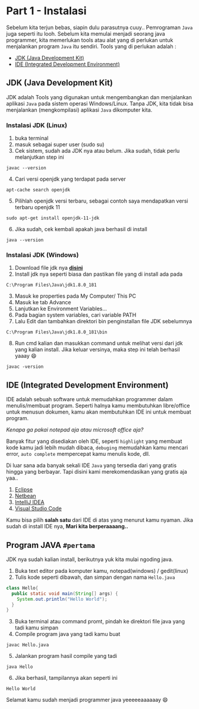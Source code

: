 # Part 1 - Instalasi

Sebelum kita terjun bebas, siapin dulu parasutnya cuuy.. Pemrograman `Java` juga seperti itu looh. Sebelum kita memulai menjadi seorang java programmer, kita memerlukan tools atau alat yang di perlukan untuk menjalankan program `Java` itu sendiri. Tools yang di perlukan adalah :

- [JDK (Java Development Kit)](#jdk)
- [IDE (Integrated Development Environment)](#ide)


## JDK (Java Development Kit)<a name="jdk"></a>
JDK adalah Tools yang digunakan untuk mengembangkan dan menjalankan aplikasi `Java` pada sistem operasi Windows/Linux. Tanpa JDK, kita tidak bisa menjalankan (mengkompilasi) aplikasi `Java` dikomputer kita.

### Instalasi JDK (Linux)
1. buka terminal
2. masuk sebagai super user (sudo su)
3. Cek sistem, sudah ada JDK nya atau belum. Jika sudah, tidak perlu melanjutkan step ini

```
javac --version
```

4. Cari versi openjdk yang terdapat pada server
```
apt-cache search openjdk
```

5. Pilihlah openjdk versi terbaru, sebagai contoh saya mendapatkan versi terbaru openjdk 11
```
sudo apt-get install openjdk-11-jdk
```

6. Jika sudah, cek kembali apakah java berhasil di install
``` 
java --version
```

### Instalasi JDK (Windows)
1. Download file jdk nya **[disini](https://www.oracle.com/technetwork/java/javase/downloads/index.html)**
2. Install jdk nya seperti biasa dan pastikan file yang di install ada pada 
```
C:\Program Files\Java\jdk1.8.0_181
```
3. Masuk ke properties pada My Computer/ This PC
4. Masuk ke tab Advance
5. Lanjutkan ke Environment Variables...
6. Pada bagian system variables, cari variable PATH
7. Lalu Edit dan tambahkan direktori bin penginstallan file JDK sebelumnya 
```
C:\Program Files\Java\jdk1.8.0_181\bin
```
8. Run cmd kalian dan masukkan command untuk melihat versi dari jdk yang kalian install. Jika keluar versinya, maka step ini telah berhasil yaaay :smile:
```
javac -version
```


## IDE (Integrated Development Environment)<a name="ide"></a>
IDE adalah sebuah software untuk memudahkan programmer dalam menulis/membuat program. Seperti halnya kamu membutuhkan libre/office untuk menusun dokumen, kamu akan membutuhkan IDE ini untuk membuat program.

*Kenapa ga pakai notepad aja atau microsoft office aja?*

Banyak fitur yang disediakan oleh IDE, seperti `highlight` yang membuat kode kamu jadi lebih mudah dibaca, `debuging` memudahkan kamu mencari error, `auto complete` mempercepat kamu menulis kode, dll. 

Di luar sana ada banyak sekali IDE `Java` yang tersedia dari yang gratis hingga yang berbayar. Tapi disini kami merekomendasikan yang gratis aja yaa..
1. [Eclipse](https://www.eclipse.org/)
2. [Netbean](https://netbeans.org/)
3. [IntelliJ IDEA](https://www.jetbrains.com/idea/)
4. [Visual Studio Code](https://code.visualstudio.com/)

Kamu bisa pilih **salah satu** dari IDE di atas yang menurut kamu nyaman. Jika sudah di install IDE nya, **Mari kita berperaaaang..**

## Program JAVA **`#pertama`**
JDK nya sudah kalian install, berikutnya yuk kita mulai ngoding java.
1. Buka text editor pada komputer kamu, notepad(windows) / gedit(linux)
2. Tulis kode seperti dibawah, dan simpan dengan nama `Hello.java`
```java
class Hello{
  public static void main(String[] args) {
    System.out.println("Hello World");
  }
}
```
3. Buka terminal atau command promt, pindah ke direktori file java yang tadi kamu simpan
4. Compile program java yang tadi kamu buat
```
javac Hello.java
```
5. Jalankan program hasil compile yang tadi
```
java Hello
```
6. Jika berhasil, tampilannya akan seperti ini
```
Hello World
```

Selamat kamu sudah menjadi programmer java yeeeeeaaaaaay :smile:
